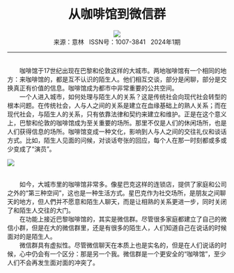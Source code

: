 # <center>从咖啡馆到微信群</center>

<div align=center><img src="http://fslib.vip.qikan.cn/img.ashx?key=%d7%f7%d5%df%a3%ba%d5%c5%b7%e1"></div>

<center>来源：意林   ISSN号：1007-3841   2024年1期</center>

* * *

<br>　　咖啡馆于17世纪出现在巴黎和伦敦这样的大城市。两地咖啡馆有一个相同的地方：来咖啡馆的，都是互不认识的陌生人。他们相互交谈，部分是闲聊，部分是交换真正有价值的信息。咖啡馆成为都市中非常重要的公共空间。  
　　一个人进入城市，如何处理与陌生人的关系？这是传统社会向现代社会转型的根本问题。在传统社会，人与人之间的关系是建立在血缘基础上的熟人关系；而在现代社会，与陌生人的关系，只有依靠法律和契约来建立和维护。正是在这个意义上，巴黎和伦敦的咖啡馆成为至关重要的场所。那里不仅是人们的休闲场所，也是人们获得信息的场所。咖啡馆变成一种文化，影响到人与人之间的交往礼仪和谈话方式。比如，陌生人见面的问候，对谈话夸张的回应，每个人在那一时刻都或多或少变成了“演员”。

![](http://img.resource.qikan.cn/markvip/qkimages/yili/yili202401/yili20240128-1-l.jpg)

  
<br>　　如今，大城市里的咖啡馆非常多。像星巴克这样的连锁店，提供了家庭和公司之外的“第三种空间”，这也是一种生活方式。星巴克作为社交场所，是朋友之间聊天的地方，但人們并不愿意和陌生人聊天，而是让相熟的关系更进一步，同时关闭了和陌生人交往的大门。  
　　在功能上接近巴黎咖啡馆的，其实是微信群。尽管很多家庭都建立了自己的微信小群，但是在大的微信群里，还是有很多的陌生人，人们知道自己在说话的时候面对的是陌生人。  
　　微信群具有虚拟性。尽管微信聊天在本质上也是实名的，但是在人们说话的时候，心中仍会有一个区分：那是另一个我。微信群是一个更安全的“咖啡馆”，至少人们不会再发生面对面的冲突了。
